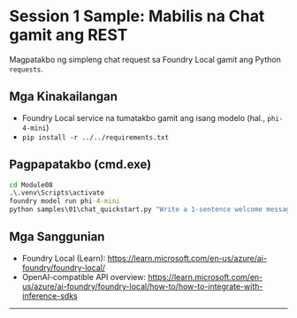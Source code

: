 <!--
CO_OP_TRANSLATOR_METADATA:
{
  "original_hash": "15ab280cc2acd8bbf545cc9a78a408bf",
  "translation_date": "2025-09-22T22:41:00+00:00",
  "source_file": "Module08/samples/01/README.md",
  "language_code": "tl"
}
-->
# Session 1 Sample: Mabilis na Chat gamit ang REST

Magpatakbo ng simpleng chat request sa Foundry Local gamit ang Python `requests`.

## Mga Kinakailangan
- Foundry Local service na tumatakbo gamit ang isang modelo (hal., `phi-4-mini`)
- `pip install -r ../../requirements.txt`

## Pagpapatakbo (cmd.exe)
```cmd
cd Module08
.\.venv\Scripts\activate
foundry model run phi-4-mini
python samples\01\chat_quickstart.py "Write a 1-sentence welcome message."
```

## Mga Sanggunian
- Foundry Local (Learn): https://learn.microsoft.com/en-us/azure/ai-foundry/foundry-local/
- OpenAI-compatible API overview: https://learn.microsoft.com/en-us/azure/ai-foundry/foundry-local/how-to/how-to-integrate-with-inference-sdks

---

